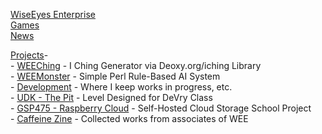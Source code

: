 <html><body>
<p>
<a href="https://www.wiseeyesent.com/">WiseEyes Enterprise</a><br/>
<a href="http://games.wiseeyesent.com/">Games</a><br/>
<a href="/">News</a><br/>
</p>
<p>
<a title="Projects" href="/pages/projects.html">Projects</a>-<br/>
- <a href="http://games.wiseeyesent.com/games/weeching/">WEEChing</a> - I Ching Generator via Deoxy.org/iching Library<br/>
- <a href="http://games.wiseeyesent.com/games/weemonster/">WEEMonster</a> - Simple Perl Rule-Based AI System<br/>
- <a href="https://www.wiseeyesent.com/dev/">Development</a> - Where I keep works in progress, etc.<br/>
- <a title="“The Pit” Walkthrough" href="/posts/2014/01/the-pit-walkthrough.html">UDK - The Pit</a> - Level Designed for DeVry Class<br/>
- <a title="GSP475" href="https://www.wiseeyesent.com/gsp475/">GSP475 - Raspberry Cloud</a> - Self-Hosted Cloud Storage School Project<br/>
- <a href="https://www.wiseeyesent.com/zine/">Caffeine Zine</a> - Collected works from associates of WEE
</p>
</body></html>
